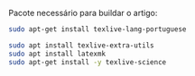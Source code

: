 Pacote necessário para buildar o artigo:
```bash
sudo apt-get install texlive-lang-portuguese

sudo apt install texlive-extra-utils
sudo apt install latexmk
sudo apt-get install -y texlive-science
```
